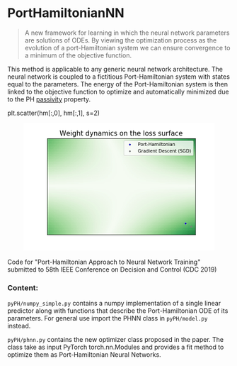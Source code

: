# PortHamiltonianNN

> A new framework for learning in which the neural network parameters are solutions of ODEs. By viewing the optimization process as the evolution of a port-Hamiltonian system we can ensure convergence to a minimum of the objective function. 

This method is applicable to any generic neural network architecture. The neural network is coupled to a fictitious Port-Hamiltonian system with states equal to the parameters. The energy of the Port-Hamiltonian system is then linked to the objective function to optimize and automatically minimized due to the PH [passivity](https://en.wikipedia.org/wiki/Passivity_(engineering)) property.

plt.scatter(hm[:,0], hm[:,1], s=2)
<p align="center"> 
<img src="img/dyn.gif">
</p>

Code for "Port-Hamiltonian Approach to Neural Network Training" submitted to 58th IEEE Conference on Decision and Control (CDC 2019)


### Content:

```pyPH/numpy_simple.py``` contains a numpy implementation of a single linear predictor along with functions that describe the Port-Hamiltonian ODE of its parameters. For general use import the PHNN class in ```pyPH/model.py``` instead.

```pyPH/phnn.py``` contains the new optimizer class proposed in the paper. The class take as input PyTorch torch.nn.Modules and provides a fit method to optimize them as Port-Hamiltonian Neural Networks.


